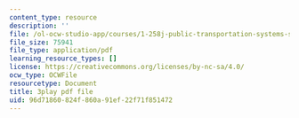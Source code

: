 ```yaml
---
content_type: resource
description: ''
file: /ol-ocw-studio-app/courses/1-258j-public-transportation-systems-spring-2017/96d71860824f860a91ef22f71f851472_aLqEG43nKVE.pdf
file_size: 75941
file_type: application/pdf
learning_resource_types: []
license: https://creativecommons.org/licenses/by-nc-sa/4.0/
ocw_type: OCWFile
resourcetype: Document
title: 3play pdf file
uid: 96d71860-824f-860a-91ef-22f71f851472
---
```

